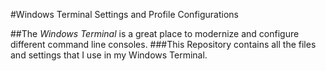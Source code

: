#Windows Terminal Settings and Profile Configurations

##The *Windows Terminal* is a great place to modernize and configure different command line consoles.
###This Repository contains all the files and settings that I use in my Windows Terminal.
